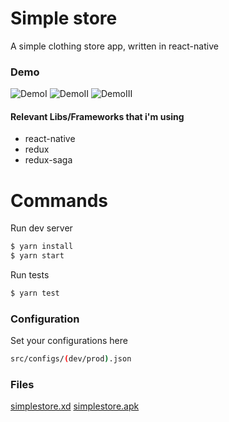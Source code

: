 # Simple store
A simple clothing store app, written in react-native

### Demo
![DemoI](https://github.com/almeida-matheus/react-native-simple-store-app/blob/develop/art/demoI.gif?raw=true)
![DemoII](https://github.com/almeida-matheus/react-native-simple-store-app/blob/develop/art/demoII.gif?raw=true)
![DemoIII](https://github.com/almeida-matheus/react-native-simple-store-app/blob/develop/art/demoIII.gif?raw=true)

#### Relevant Libs/Frameworks that i'm using
  - react-native
  - redux
  - redux-saga

# Commands

Run dev server
```sh
$ yarn install
$ yarn start
```

Run tests
```sh
$ yarn test
```

### Configuration
Set your configurations here

```sh
src/configs/(dev/prod).json
```

### Files
[simplestore.xd](https://github.com/almeida-matheus/react-native-simple-store-app/blob/develop/art/simplestore.xd?raw=true)
[simplestore.apk](https://github.com/almeida-matheus/react-native-simple-store-app/blob/develop/art/simplestore.apk?raw=true)